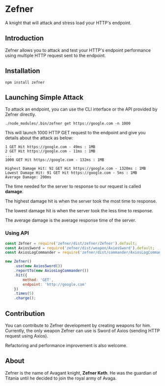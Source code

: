 # Zefner
A knight that will attack and stress load your HTTP's endpoint.

## Introduction

Zefner allows you to attack and test your HTTP's
endpoint performance using multiple HTTP request sent
to the endpoint.

## Installation

```
npm install zefner
```

## Launching Simple Attack

To attack an endpoint, you can use the CLI interface
or the API provided by Zefner directly.

```
./node_modules/.bin/zefner get https://google.com -n 1000
```

This will launch 1000 HTTP GET request to the endpoint
and give you details about the attack as below:

```
1 GET Hit https://google.com - 49ms : 1MB
2 GET Hit https://google.com - 11ms : 1MB
...
1000 GET Hit https://google.com - 132ms : 1MB
 
Highest Damage Hit: 92 GET Hit https://google.com - 1320ms : 1MB
Lowest Damage Hit: 91 GET Hit https://google.com - 5ms : 1MB
Average Damage: 200ms
```

The time needed for the server to response to our request
is called **damage**.

The highest damage hit is
when the server took the most time to response.

The lowest damage hit is when the server took the less
time to response.

The average damage is the average
response time of the server.

### Using API

```js
const Zefner = require('zefner/dist/zefner/Zefner').default;
const AxiosSword = require('zefner/dist/weapon/AxiosSword').default;
const AxiosLogCommander = require('zefner/dist/commander/AxiosLogCommander').default;

new Zefner()
    .use(new AxiosSword())
    .reportTo(new AxiosLogCommander())
    .hit({
        method: 'GET',
        endpoint: 'http://google.com'
    })
    .times(5)
    .charge();
```

## Contribution

You can contribute to Zefner development by creating
weapons for him. Currently, the only weapon Zefner
can use is Sword of Axios (sending HTTP request using Axios).

Refactoring and performance improvement is also welcome.

## About

Zefner is the name of Avagant knight, **Zefner Keth**.
He was the guardian of Titania until he decided to join
the royal army of Avaga.